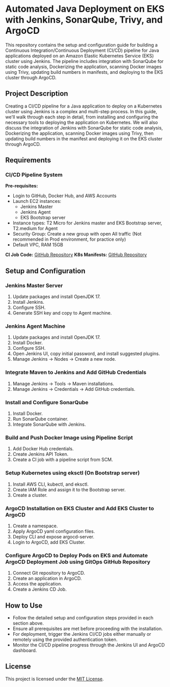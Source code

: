 # Automated Java Deployment on EKS with Jenkins, SonarQube, Trivy, and ArgoCD

This repository contains the setup and configuration guide for building a Continuous Integration/Continuous Deployment (CI/CD) pipeline for Java applications deployed on an Amazon Elastic Kubernetes Service (EKS) cluster using Jenkins. The pipeline includes integration with SonarQube for static code analysis, Dockerizing the application, scanning Docker images using Trivy, updating build numbers in manifests, and deploying to the EKS cluster through ArgoCD.

## Project Description

Creating a CI/CD pipeline for a Java application to deploy on a Kubernetes cluster using Jenkins is a complex and multi-step process. In this guide, we'll walk through each step in detail, from installing and configuring the necessary tools to deploying the application on Kubernetes. We will also discuss the integration of Jenkins with SonarQube for static code analysis, Dockerizing the application, scanning Docker images using Trivy, then updating build numbers in the manifest and deploying it on the EKS cluster through ArgoCD.

## Requirements

### CI/CD Pipeline System

**Pre-requisites:**
- Login to GitHub, Docker Hub, and AWS Accounts
- Launch EC2 instances:
  - Jenkins Master
  - Jenkins Agent
  - EKS Bootstrap server
- Instance types: T2 Micro for Jenkins master and EKS Bootstrap server, T2.medium for Agent
- Security Group: Create a new group with open All traffic (Not recommended in Prod environment, for practice only)
- Default VPC, RAM 15GB

**CI Job Code:** [GitHub Repository](https://github.com/sagarkulkarni1989/register-app.git)
**K8s Manifests:** [GitHub Repository](https://github.com/sagarkulkarni1989/gitops-register-app)

## Setup and Configuration

### Jenkins Master Server

1. Update packages and install OpenJDK 17.
2. Install Jenkins.
3. Configure SSH.
4. Generate SSH key and copy to Agent machine.

### Jenkins Agent Machine

1. Update packages and install OpenJDK 17.
2. Install Docker.
3. Configure SSH.
4. Open Jenkins UI, copy initial password, and install suggested plugins.
5. Manage Jenkins -> Nodes -> Create a new node.

### Integrate Maven to Jenkins and Add GitHub Credentials

1. Manage Jenkins -> Tools -> Maven installations.
2. Manage Jenkins -> Credentials -> Add GitHub credentials.

### Install and Configure SonarQube

1. Install Docker.
2. Run SonarQube container.
3. Integrate SonarQube with Jenkins.

### Build and Push Docker Image using Pipeline Script

1. Add Docker Hub credentials.
2. Create Jenkins API Token.
3. Create a CI job with a pipeline script from SCM.

### Setup Kubernetes using eksctl (On Bootstrap server)

1. Install AWS CLI, kubectl, and eksctl.
2. Create IAM Role and assign it to the Bootstrap server.
3. Create a cluster.

### ArgoCD Installation on EKS Cluster and Add EKS Cluster to ArgoCD

1. Create a namespace.
2. Apply ArgoCD yaml configuration files.
3. Deploy CLI and expose argocd-server.
4. Login to ArgoCD, add EKS Cluster.

### Configure ArgoCD to Deploy Pods on EKS and Automate ArgoCD Deployment Job using GitOps GitHub Repository

1. Connect Git repository to ArgoCD.
2. Create an application in ArgoCD.
3. Access the application.
4. Create a Jenkins CD Job.

## How to Use

- Follow the detailed setup and configuration steps provided in each section above.
- Ensure all prerequisites are met before proceeding with the installation.
- For deployment, trigger the Jenkins CI/CD jobs either manually or remotely using the provided authentication token.
- Monitor the CI/CD pipeline progress through the Jenkins UI and ArgoCD dashboard.

## License

This project is licensed under the [MIT License](LICENSE).
